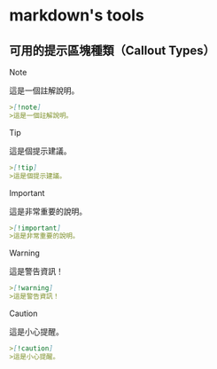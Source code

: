 # markdown's tools


## 可用的提示區塊種類（Callout Types）


>[!note]
>這是一個註解說明。

```md
>[!note]
>這是一個註解說明。
```

>[!tip]
>這是個提示建議。

```md
>[!tip]
>這是個提示建議。
```

>[!important]
>這是非常重要的說明。

```md
>[!important]
>這是非常重要的說明。
```

>[!warning]
>這是警告資訊！

```md
>[!warning]
>這是警告資訊！
```

>[!caution]
>這是小心提醒。

```md
>[!caution]
>這是小心提醒。
```
